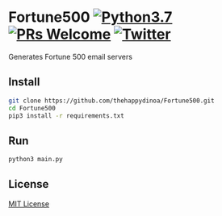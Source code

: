 # Fortune500 [![Python3.7](https://img.shields.io/badge/Python-3.7-orange.svg?style=flat-square)](https://www.python.org/download/releases/3.0/) [![PRs Welcome](https://img.shields.io/badge/PRs-welcome-brightgreen.svg?style=flat-square)](http://makeapullrequest.com) [![Twitter](https://img.shields.io/twitter/follow/thehappydinoa.svg?style=flat-square&label=Follow%20Me&logo=twitter)](https://twitter.com/thehappydinoa)

Generates Fortune 500 email servers

## Install

```bash
git clone https://github.com/thehappydinoa/Fortune500.git
cd Fortune500
pip3 install -r requirements.txt
```

## Run

```bash
python3 main.py
```

## License

[MIT License](LICENSE)
